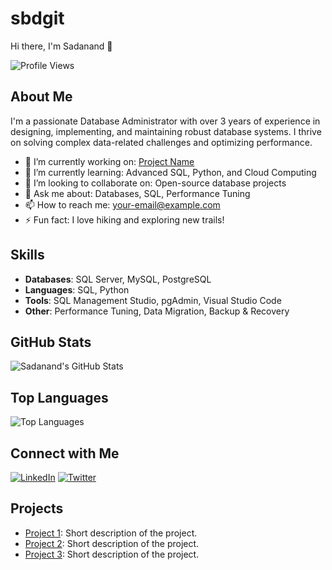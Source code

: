 # sbdgit
Hi there, I'm Sadanand 👋

![Profile Views](https://komarev.com/ghpvc/?username=your-github-username&color=blue)

## About Me
I'm a passionate Database Administrator with over 3 years of experience in designing, implementing, and maintaining robust database systems. I thrive on solving complex data-related challenges and optimizing performance.

- 🔭 I’m currently working on: [Project Name](project-url)
- 🌱 I’m currently learning: Advanced SQL, Python, and Cloud Computing
- 👯 I’m looking to collaborate on: Open-source database projects
- 💬 Ask me about: Databases, SQL, Performance Tuning
- 📫 How to reach me: [your-email@example.com](mailto:your-email@example.com)
- ⚡ Fun fact: I love hiking and exploring new trails!

## Skills
- **Databases**: SQL Server, MySQL, PostgreSQL
- **Languages**: SQL, Python
- **Tools**: SQL Management Studio, pgAdmin, Visual Studio Code
- **Other**: Performance Tuning, Data Migration, Backup & Recovery

## GitHub Stats
![Sadanand's GitHub Stats](https://github-readme-stats.vercel.app/api?username=your-github-username&show_icons=true&theme=radical)

## Top Languages
![Top Languages](https://github-readme-stats.vercel.app/api/top-langs/?username=your-github-username&layout=compact&theme=radical)

## Connect with Me
[![LinkedIn](https://img.shields.io/badge/-LinkedIn-blue?style=flat-square&logo=linkedin&logoColor=white&link=https://www.linkedin.com/in/your-linkedin-username/)](https://www.linkedin.com/in/your-linkedin-username/)
[![Twitter](https://img.shields.io/badge/-Twitter-blue?style=flat-square&logo=twitter&logoColor=white&link=https://twitter.com/your-twitter-username/)](https://twitter.com/your-twitter-username/)

## Projects
- [Project 1](https://github.com/your-github-username/project-1): Short description of the project.
- [Project 2](https://github.com/your-github-username/project-2): Short description of the project.
- [Project 3](https://github.com/your-github-username/project-3): Short description of the project.
